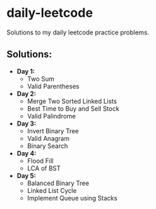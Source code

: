 # daily-leetcode
Solutions to my daily leetcode practice problems.

## Solutions:
- **Day 1:**
  - Two Sum
  - Valid Parentheses
- **Day 2:**
  - Merge Two Sorted Linked Lists
  - Best Time to Buy and Sell Stock
  - Valid Palindrome
- **Day 3:**
  - Invert Binary Tree
  - Valid Anagram
  - Binary Search
- **Day 4:**
  - Flood Fill
  - LCA of BST
- **Day 5:**
  - Balanced Binary Tree
  - Linked List Cycle
  - Implement Queue using Stacks
